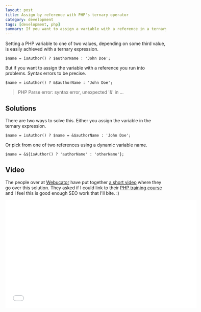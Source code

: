 ```yaml
---
layout: post
title: Assign by reference with PHP's ternary operator
category: development
tags: [development, php]
summary: If you want to assign a variable with a reference in a ternary operator you run into problems. Syntax errors to be precise.
---
```

Setting a PHP variable to one of two values, depending on some third value, is easily achieved with a ternary expression.

    $name = isAuthor() ? $authorName : 'John Doe';

But if you want to assign the variable with a reference you run into problems. Syntax errors to be precise.

    $name = isAuthor() ? &$authorName : 'John Doe';

>PHP Parse error:  syntax error, unexpected '&' in …

## Solutions

There are two ways to solve this. Either you assign the variable in the ternary expression.

    $name = isAuthor() ? $name = &$authorName : 'John Doe';

Or pick from one of two references using a dynamic variable name.

    $name = &${isAuthor() ? 'authorName' : 'otherName'};

## Video

The people over at [Webucator](https://www.webucator.com/) have put together [a short video](https://www.youtube.com/watch?v=DojE8Cz9znc) where they go over this solution. They asked if I could link to their [PHP training course](https://www.webucator.com/webdev/php.cfm) and I feel this is good enough SEO work that I'll bite. :)

<iframe width="600" height="337" src="//www.youtube.com/embed/DojE8Cz9znc" frameborder="0" allowfullscreen></iframe>
